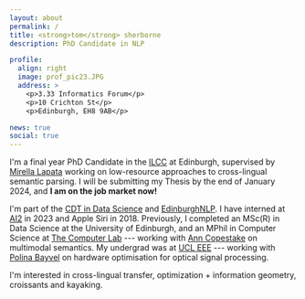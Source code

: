 ```yaml
---
layout: about
permalink: /
title: <strong>tom</strong> sherborne
description: PhD Candidate in NLP 

profile:
  align: right
  image: prof_pic23.JPG
  address: >
    <p>3.33 Informatics Forum</p>
    <p>10 Crichton St</p>
    <p>Edinburgh, EH8 9AB</p>

news: true
social: true
---
```


I'm a final year PhD Candidate in the [ILCC](http://web.inf.ed.ac.uk/ilcc) at Edinburgh, supervised by [Mirella Lapata](http://homepages.inf.ed.ac.uk/mlap/index.php?page=index) working on low-resource approaches to cross-lingual semantic parsing. I will be submitting my Thesis by the end of January 2024, and **I am on the job market now!**

I'm part of the [CDT in Data Science](http://datascience.inf.ed.ac.uk) and [EdinburghNLP](https://edinburghnlp.inf.ed.ac.uk/). I have interned at [AI2](https://allenai.org/allennlp) in 2023 and Apple Siri in 2018. Previously, I completed an MSc(R) in Data Science at the University of Edinburgh, and an MPhil in Computer Science at [The Computer Lab](https://www.cst.cam.ac.uk) --- working with [Ann Copestake](https://www.cl.cam.ac.uk/~aac10/) on multimodal semantics. My undergrad was at [UCL EEE](https://www.ucl.ac.uk/electronic-electrical-engineering/) --- working with [Polina Bayvel](https://www.ucl.ac.uk/electronic-electrical-engineering/people/prof-polina-bayvel) on hardware optimisation for optical signal processing.

I'm interested in cross-lingual transfer, optimization + information geometry, croissants and kayaking.
